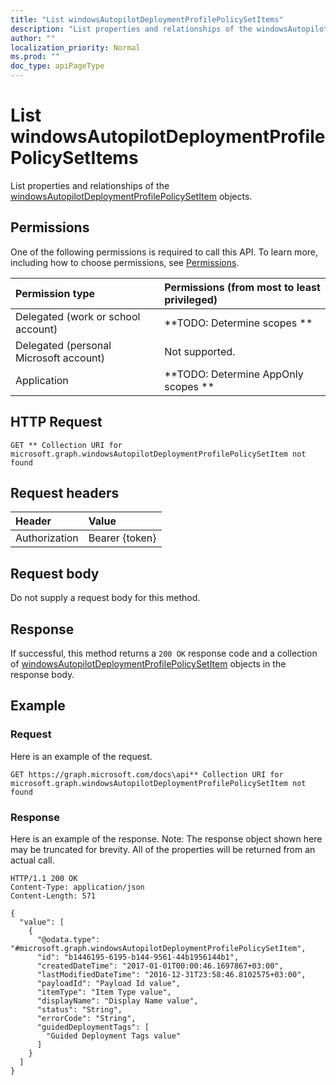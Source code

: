 ```yaml
---
title: "List windowsAutopilotDeploymentProfilePolicySetItems"
description: "List properties and relationships of the windowsAutopilotDeploymentProfilePolicySetItem objects."
author: ""
localization_priority: Normal
ms.prod: ""
doc_type: apiPageType
---
```


# List windowsAutopilotDeploymentProfilePolicySetItems

List properties and relationships of the [windowsAutopilotDeploymentProfilePolicySetItem](../resources/windowsautopilotdeploymentprofilepolicysetitem.md) objects.

## Permissions
One of the following permissions is required to call this API. To learn more, including how to choose permissions, see [Permissions](/concepts/permissions-reference.md).

|Permission type|Permissions (from most to least privileged)|
|:---|:---|
|Delegated (work or school account)|**TODO: Determine scopes **|
|Delegated (personal Microsoft account)|Not supported.|
|Application|**TODO: Determine AppOnly scopes **|

## HTTP Request
<!-- {
  "blockType": "ignored"
}
-->
``` http
GET ** Collection URI for microsoft.graph.windowsAutopilotDeploymentProfilePolicySetItem not found
```

## Request headers
|Header|Value|
|:---|:---|
|Authorization|Bearer {token}|

## Request body
Do not supply a request body for this method.

## Response
If successful, this method returns a `200 OK` response code and a collection of [windowsAutopilotDeploymentProfilePolicySetItem](../resources/windowsautopilotdeploymentprofilepolicysetitem.md) objects in the response body.

## Example

### Request
Here is an example of the request.
<!-- {
  "blockType": "request",
  "name": "get_windowsautopilotdeploymentprofilepolicysetitem"
}
-->
``` http
GET https://graph.microsoft.com/docs\api** Collection URI for microsoft.graph.windowsAutopilotDeploymentProfilePolicySetItem not found
```

### Response
Here is an example of the response. Note: The response object shown here may be truncated for brevity. All of the properties will be returned from an actual call.
<!-- {
  "blockType": "response",
  "truncated": true,
  "@odata.type": "collection(microsoft.graph.windowsautopilotdeploymentprofilepolicysetitem)"
}
-->
``` http
HTTP/1.1 200 OK
Content-Type: application/json
Content-Length: 571

{
  "value": [
    {
      "@odata.type": "#microsoft.graph.windowsAutopilotDeploymentProfilePolicySetItem",
      "id": "b1446195-6195-b144-9561-44b1956144b1",
      "createdDateTime": "2017-01-01T00:00:46.1697867+03:00",
      "lastModifiedDateTime": "2016-12-31T23:58:46.8102575+03:00",
      "payloadId": "Payload Id value",
      "itemType": "Item Type value",
      "displayName": "Display Name value",
      "status": "String",
      "errorCode": "String",
      "guidedDeploymentTags": [
        "Guided Deployment Tags value"
      ]
    }
  ]
}
```

